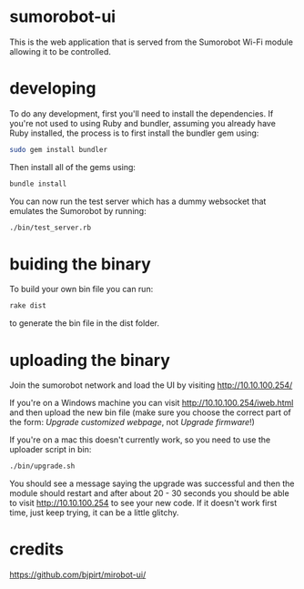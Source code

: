 sumorobot-ui
============
This is the web application that is served from the Sumorobot Wi-Fi module allowing it to be controlled.

developing
==========
To do any development, first you'll need to install the dependencies. If you're not used to using Ruby and bundler,  assuming you already have Ruby installed, the process is to first install the bundler gem using:
```bash
sudo gem install bundler
```
Then install all of the gems using:
```bash
bundle install
```
You can now run the test server which has a dummy websocket that emulates the Sumorobot by running:
```bash
./bin/test_server.rb
```

buiding the binary
==================
To build your own bin file you can run:
```bash
rake dist
```
to generate the bin file in the dist folder.

uploading the binary
====================
Join the sumorobot network and load the UI by visiting http://10.10.100.254/

If you're on a Windows machine you can visit http://10.10.100.254/iweb.html and then upload the new bin file (make sure you choose the correct part of the form: *Upgrade customized webpage*, not *Upgrade firmware*!)

If you're on a mac this doesn't currently work, so you need to use the uploader script in bin:
```bash
./bin/upgrade.sh
```
You should see a message saying the upgrade was successful and then the module should restart and after about 20 - 30 seconds you should be able to visit http://10.10.100.254 to see your new code. If it doesn't work first time, just keep  trying, it can be a little glitchy.

credits
=======
https://github.com/bjpirt/mirobot-ui/
